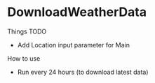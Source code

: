 # DownloadWeatherData

Things TODO
- Add Location input parameter for Main

How to use
- Run every 24 hours (to download latest data)
